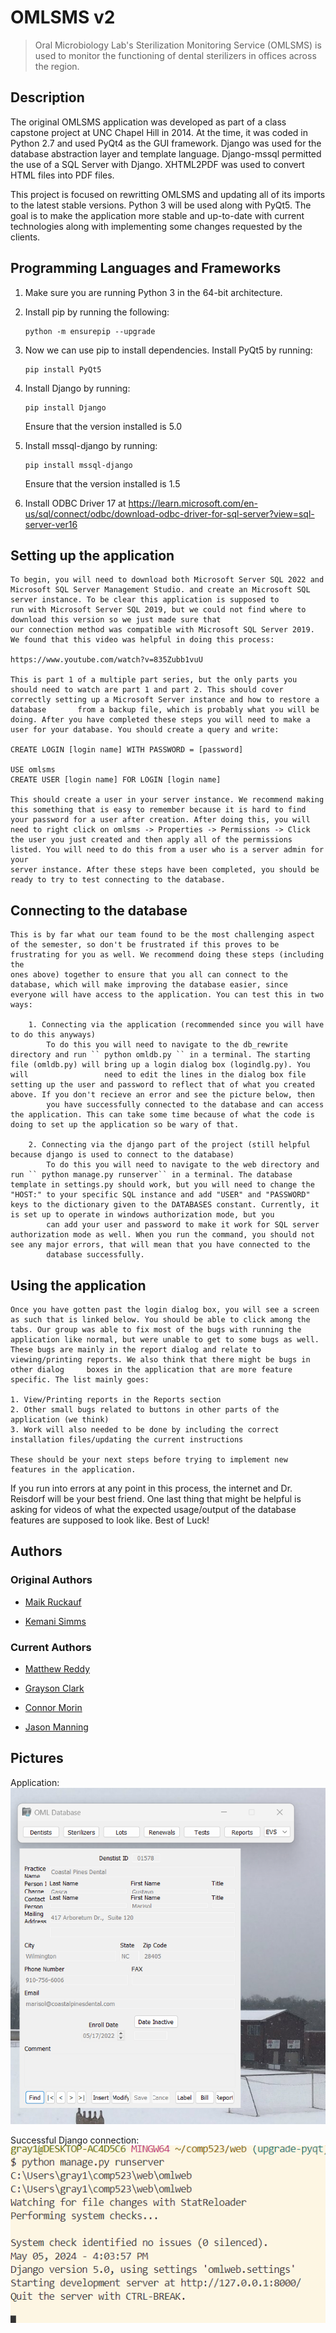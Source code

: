 # OMLSMS v2

> Oral Microbiology Lab's Sterilization Monitoring Service (OMLSMS) is used to monitor the functioning of dental sterilizers in offices across the region.

## Description

The original OMLSMS application was developed as part of a class capstone project at UNC Chapel Hill in 2014. At the time, it was coded in Python 2.7 and used PyQt4 as the GUI framework. Django was used for the database abstraction layer and template language. Django-mssql permitted the use of a SQL Server with Django. XHTML2PDF was used to convert HTML files into PDF files.

This project is focused on rewritting OMLSMS and updating all of its imports to the latest stable versions. Python 3 will be used along with PyQt5. The goal is to make the application more stable and up-to-date with current technologies along with implementing some changes requested by the clients.

## Programming Languages and Frameworks

1. Make sure you are running Python 3 in the 64-bit architecture.
2. Install pip by running the following:
    ```
    python -m ensurepip --upgrade
    ```
3. Now we can use pip to install dependencies. Install PyQt5 by running: 
    ```
    pip install PyQt5
    ```
    
4. Install Django by running: 
    ```
    pip install Django
    ```
    Ensure that the version installed is 5.0
   
6. Install mssql-django by running: 
    ```
    pip install mssql-django
    ```
   Ensure that the version installed is 1.5

7. Install ODBC Driver 17 at https://learn.microsoft.com/en-us/sql/connect/odbc/download-odbc-driver-for-sql-server?view=sql-server-ver16

## Setting up the application

    To begin, you will need to download both Microsoft Server SQL 2022 and Microsoft SQL Server Management Studio. and create an Microsoft SQL server instance. To be clear this application is supposed to 
    run with Microsoft Server SQL 2019, but we could not find where to download this version so we just made sure that 
    our connection method was compatible with Microsoft SQL Server 2019. We found that this video was helpful in doing this process:

    https://www.youtube.com/watch?v=835Zubb1vuU

    This is part 1 of a multiple part series, but the only parts you should need to watch are part 1 and part 2. This should cover correctly setting up a Microsoft Server instance and how to restore a database       from a backup file, which is probably what you will be doing. After you have completed these steps you will need to make a user for your database. You should create a query and write:

    CREATE LOGIN [login name] WITH PASSWORD = [password]

    USE omlsms
    CREATE USER [login name] FOR LOGIN [login name]

    This should create a user in your server instance. We recommend making this something that is easy to remember because it is hard to find your password for a user after creation. After doing this, you will 
    need to right click on omlsms -> Properties -> Permissions -> Click the user you just created and then apply all of the permissions listed. You will need to do this from a user who is a server admin for your 
    server instance. After these steps have been completed, you should be ready to try to test connecting to the database. 
    
## Connecting to the database

    This is by far what our team found to be the most challenging aspect of the semester, so don't be frustrated if this proves to be frustrating for you as well. We recommend doing these steps (including the 
    ones above) together to ensure that you all can connect to the database, which will make improving the database easier, since everyone will have access to the application. You can test this in two ways:
    
        1. Connecting via the application (recommended since you will have to do this anyways)
            To do this you will need to navigate to the db_rewrite directory and run `` python omldb.py `` in a terminal. The starting file (omldb.py) will bring up a login dialog box (logindlg.py). You will                 need to edit the lines in the dialog box file setting up the user and password to reflect that of what you created above. If you don't recieve an error and see the picture below, then               
            you have successfully connected to the database and can access the application. This can take some time because of what the code is doing to set up the application so be wary of that.
            
        2. Connecting via the django part of the project (still helpful because django is used to connect to the database)
            To do this you will need to navigate to the web directory and run `` python manage.py runserver`` in a terminal. The database template in settings.py should work, but you will need to change the                  "HOST:" to your specific SQL instance and add "USER" and "PASSWORD" keys to the dictionary given to the DATABASES constant. Currently, it is set up to operate in windows authorization mode, but you 
            can add your user and password to make it work for SQL server authorization mode as well. When you run the command, you should not see any major errors, that will mean that you have connected to the 
            database successfully. 
            
## Using the application

    Once you have gotten past the login dialog box, you will see a screen as such that is linked below. You should be able to click among the tabs. Our group was able to fix most of the bugs with running the     
    application like normal, but were unable to get to some bugs as well. These bugs are mainly in the report dialog and relate to viewing/printing reports. We also think that there might be bugs in other dialog     boxes in the application that are more feature specific. The list mainly goes:

    1. View/Printing reports in the Reports section
    2. Other small bugs related to buttons in other parts of the application (we think)
    3. Work will also needed to be done by including the correct installation files/updating the current instructions

    These should be your next steps before trying to implement new features in the application. 

If you run into errors at any point in this process, the internet and Dr. Reisdorf will be your best friend. One last thing that might be helpful is asking for videos of what the expected usage/output of the database features are supposed to look like. Best of Luck!

## Authors

### Original Authors

- [Maik Ruckauf](https://github.com/MaikRuckauf)

- [Kemani Simms](https://github.com/Kasmanian)

### Current Authors

- [Matthew Reddy](https://github.com/matthewreddy)

- [Grayson Clark](https://github.com/graysonjclark1)

- [Connor Morin](https://github.com/connor2702)

- [Jason Manning](https://github.com/jasonmanning27)



## Pictures

Application:
![Application](app.png)


Successful Django connection:
![Django connection](django.png)

